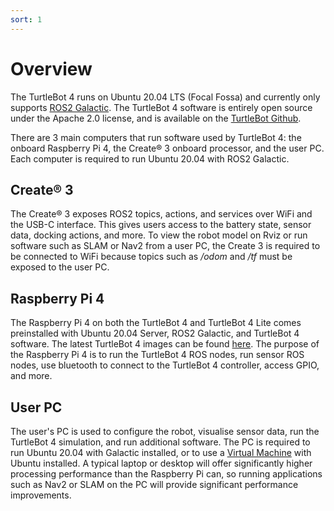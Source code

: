 ```yaml
---
sort: 1
---
```


# Overview

The TurtleBot 4 runs on Ubuntu 20.04 LTS (Focal Fossa) and currently only supports [ROS2 Galactic](https://docs.ros.org/en/galactic/index.html). The TurtleBot 4 software is entirely open source under the Apache 2.0 license, and is available on the [TurtleBot Github](https://github.com/turtlebot).

There are 3 main computers that run software used by TurtleBot 4: the onboard Raspberry Pi 4, the Create® 3 onboard processor, and the user PC. Each computer is required to run Ubuntu 20.04 with ROS2 Galactic. 

## Create® 3

The Create® 3 exposes ROS2 topics, actions, and services over WiFi and the USB-C interface. This gives users access to the battery state, sensor data, docking actions, and more. To view the robot model on Rviz or run software such as SLAM or Nav2 from a user PC, the Create 3 is required to be connected to WiFi because topics such as */odom* and */tf* must be exposed to the user PC.

## Raspberry Pi 4

The Raspberry Pi 4 on both the TurtleBot 4 and TurtleBot 4 Lite comes preinstalled with Ubuntu 20.04 Server, ROS2 Galactic, and TurtleBot 4 software. The latest TurtleBot 4 images can be found [here](http://download.ros.org/downloads/turtlebot4/). The purpose of the Raspberry Pi 4 is to run the TurtleBot 4 ROS nodes, run sensor ROS nodes, use bluetooth to connect to the TurtleBot 4 controller, access GPIO, and more.

## User PC

The user's PC is used to configure the robot, visualise sensor data, run the TurtleBot 4 simulation, and run additional software. The PC is required to run Ubuntu 20.04 with Galactic installed, or to use a [Virtual Machine](https://en.wikipedia.org/wiki/Virtual_machine) with Ubuntu installed. A typical laptop or desktop will offer significantly higher processing performance than the Raspberry Pi can, so running applications such as Nav2 or SLAM on the PC will provide significant performance improvements.